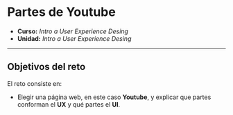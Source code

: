 # Partes de Youtube

* **Curso:** _Intro a User Experience Desing_
* **Unidad:** _Intro a User Experience Desing_

***

## Objetivos del reto

El reto consiste en:

* Elegir una página web, en este caso **Youtube**, y explicar que partes conforman el **UX** y qué partes el **UI**.